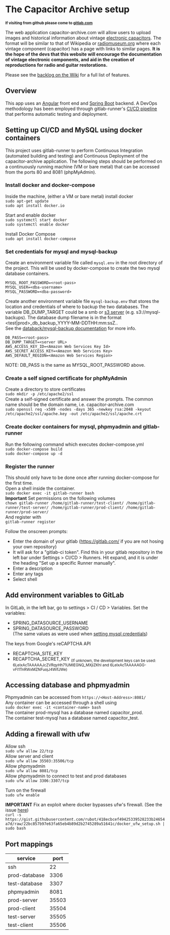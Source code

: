 # The Capacitor Archive setup
<sup>**If visiting from github please come to [gitlab.com](https://gitlab.com/capacitor-archive/capacitor-archive)**</sup>

The web application capacitor-archive.com will allow users to upload images and historical information about vintage [electronic capacitors](https://en.wikipedia.org/wiki/Capacitor).  The format will be similar to that of Wikipedia or [radiomuseum.org](https://www.radiomuseum.org/tubes/tube_5z3.html) where each vintage component (capacitor) has a page with links to similar pages.  **It is the hope of the devs that this website will encourage the documentation of vintage electronic components, and aid in the creation of reproductions for radio and guitar restorations.**  

Please see the [backlog on the Wiki](https://gitlab.com/capacitor-archive/capacitor-archive/-/wikis/home) for a full list of features.  

## Overview

This app uses an [Angular](https://angular.io/) front end and [Spring Boot](https://spring.io/projects/spring-boot) backend.  A DevOps methodology has been employed through gitlab-runner's [CI/CD pipeline](https://docs.gitlab.com/ee/ci/) that performs automatic testing and deployment.

## Setting up CI/CD and MySQL using docker containers

This project uses gitlab-runner to perform Continuous Integration (automated building and testing) and Continuous Deployment of the capacitor-archive application.  The following steps should be performed on a continuously running machine (VM or bare metal) that can be accessed from the ports 80 and 8081 (phpMyAdmin).

### Install docker and docker-compose
Inside the machine, (either a VM or bare metal) install docker    
`sudo apt-get update`  
`sudo apt install docker.io`  

Start and enable docker  
`sudo systemctl start docker`  
`sudo systemctl enable docker`  

Install Docker Compose  
`sudo apt install docker-compose`  

### Set credentials for mysql and mysql-backup
Create an environment variable file called `mysql.env` in the root directory of the project. This will be used by docker-compose to create the two mysql database containers.
```
MYSQL_ROOT_PASSWORD=<root-pass>
MYSQL_USER=<dba-username>
MYSQL_PASSWORD=<dba-password>
```
Create another environment variable file `mysql-backup.env` that stores the location and credentials of where to backup the two databases.  The variable DB_DUMP_TARGET could be a smb or [s3 server](https://aws.amazon.com/s3/) (e.g. s3://mysql-backups). The database dump filename is in the format <test|prod>_db_backup_YYYY-MM-DDTHH:mm:ssZ.<compression>.  
See the [databack/mysql-backup documentation](https://hub.docker.com/r/databack/mysql-backup) for more info.
```
DB_PASS=<root-pass>
DB_DUMP_TARGET=<server URL>
AWS_ACCESS_KEY_ID=<Amazon Web Services Key Id>
AWS_SECRET_ACCESS_KEY=<Amazon Web Services Key>
AWS_DEFAULT_REGION=<Amazon Web Services Region>
```
NOTE: DB_PASS is the same as MYSQL_ROOT_PASSWORD above.  



### Create a self signed certificate for phpMyAdmin
Create a directory to store certificates  
`sudo mkdir -p /etc/apache2/ssl`  
Create a self-signed certificate and answer the prompts.  The common name should be the domain name, i.e. capacitor-archive.com  
`sudo openssl req -x509 -nodes -days 365 -newkey rsa:2048 -keyout /etc/apache2/ssl/apache.key -out /etc/apache2/ssl/apache.crt`  


### Create docker containers for mysql, phpmyadmin and gitlab-runner
Run the following command which executes docker-compose.yml  
`sudo docker-compose build`  
`sudo docker-compose up -d`  


### Register the runner  
This should only have to be done once after running docker-compose for the first time.  
Open a shell inside the container.  
`sudo docker exec -it gitlab-runner bash`  
**Important** Set permissions on the following volumes  
`chown gitlab-runner /home/gitlab-runner/test-client/ /home/gitlab-runner/test-server/ /home/gitlab-runner/prod-client/ /home/gitlab-runner/prod-server/`  
And register with  
`gitlab-runner register`  


Follow the onscreen prompts:
- Enter the domain of your gitlab (https://gitlab.com/ if you are not hosing your own repository)  
- It will ask for a "gitlab-ci token".  Find this in your gitlab repository in the left bar under Settings > CI/CD > Runners.  Hit expand, and it is under the heading "Set up a specific Runner manually".  
- Enter a description  
- Enter any tags  
- Select shell  


## Add environment variables to GitLab
In GitLab, in the left bar, go to settings > CI / CD > Variables.  Set the variables:  
- SPRING_DATASOURCE_USERNAME  
- SPRING_DATASOURCE_PASSWORD  
(The same values as were used when [setting mysql credentials](#set-mysql-credentials))  

The keys from Google's reCAPTCHA API  
- RECAPTCHA_SITE_KEY
- RECAPTCHA_SECRET_KEY
<sub>(If unknown, the development keys can be used: 6LeIxAcTAAAAAJcZVRqyHh71UMIEGNQ_MXjiZKhI and 6LeIxAcTAAAAAGG-vFI1TnRWxMZNFuojJ4WifJWe)</sub>  


## Accessing database and phpmyadmin
Phpmyadmin can be accessed from `https://<Host-Address>:8081/`  
Any container can be accessed through a shell using  
`sudo docker exec -it <container-name> bash`  
The container prod-mysql has a database named capacitor_prod.  
The container test-mysql has a database named capacitor_test.  


## Adding a firewall with ufw
Allow ssh  
`sudo ufw allow 22/tcp`  
Allow server and client  
`sudo ufw allow 35503:35506/tcp`  
Allow phpmyadmin  
`sudo ufw allow 8081/tcp`  
Allow phpmyadmin to connect to test and prod databases  
`sudo ufw allow 3306:3307/tcp`  

Turn on the firewall  
`sudo ufw enable`  

**IMPORTANT** Fix an exploit where docker bypasses ufw's firewall.  (See the issue [here](https://github.com/docker/for-linux/issues/690#issuecomment-529319051))  
`curl -s https://gist.githubusercontent.com/rubot/418ecbcef49425339528233b24654a7d/raw/22bc857b97e63fa65eb4b89d2b2745289a51641c/docker_ufw_setup.sh | sudo bash`  


## Port mappings

| service       | port  |
|---------------|-------|
| ssh           | 22    |
| prod-database | 3306  |
| test-database | 3307  |
| phpmyadmin    | 8081  |
| prod-server   | 35503 |
| prod-client   | 35504 |
| test-server   | 35505 |
| test-client   | 35506 |


